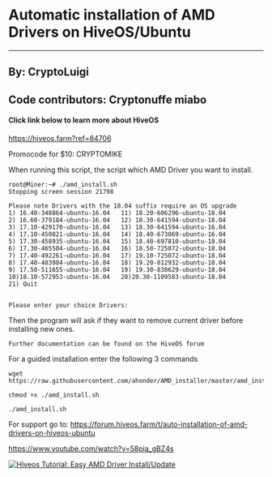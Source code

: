 # Automatic installation of AMD Drivers on HiveOS/Ubuntu
---
## By: CryptoLuigi
## Code contributors: Cryptonuffe miabo
#### Click link below to learn more about HiveOS

https://hiveos.farm?ref=84706

Promocode for $10: CRYPTOMIKE

When running this script, the script which AMD Driver you want to install.

```
root@Miner:~# ./amd_install.sh
Stopping screen session 21798

Please note Drivers with the 18.04 suffix require an OS upgrade
1) 16.40-348864-ubuntu-16.04   11) 18.20-606296-ubuntu-18.04
2) 16.60-379184-ubuntu-16.04   12) 18.30-641594-ubuntu-18.04
3) 17.10-429170-ubuntu-16.04   13) 18.30-641594-ubuntu-16.04
4) 17.10-450821-ubuntu-16.04   14) 18.40-673869-ubuntu-16.04
5) 17.30-458935-ubuntu-16.04   15) 18.40-697810-ubuntu-18.04
6) 17.30-465504-ubuntu-16.04   16) 18.50-725072-ubuntu-18.04
7) 17.40-492261-ubuntu-16.04   17) 19.10-725072-ubuntu-18.04
8) 17.40-483984-ubuntu-16.04   18) 19.20-812932-ubuntu-18.04
9) 17.50-511655-ubuntu-16.04   19) 19.30-838629-ubuntu-18.04
10)18.10-572953-ubuntu-16.04   20)20.30-1109583-ubuntu-18.04
21) Quit


Please enter your choice Drivers:
```

Then the program will ask if they want to remove current driver before installing new ones.

```
Further documentation can be found on the HiveOS forum
```
 
 
For a guided installation enter the following 3 commands
```
wget https://raw.githubusercontent.com/ahonder/AMD_installer/master/amd_install.sh

chmod +x ./amd_install.sh

./amd_install.sh
 ```
 For support go to: https://forum.hiveos.farm/t/auto-installation-of-amd-drivers-on-hiveos-ubuntu
 
 
 https://www.youtube.com/watch?v=58pia_gBZ4s
 
  [![Hiveos Tutorial: Easy AMD Driver Install/Update](https://img.youtube.com/vi/58pia_gBZ4s/0.jpg)](https://www.youtube.com/watch?58pia_gBZ4s "Hiveos Tutorial: Easy AMD Driver Install/Update")
